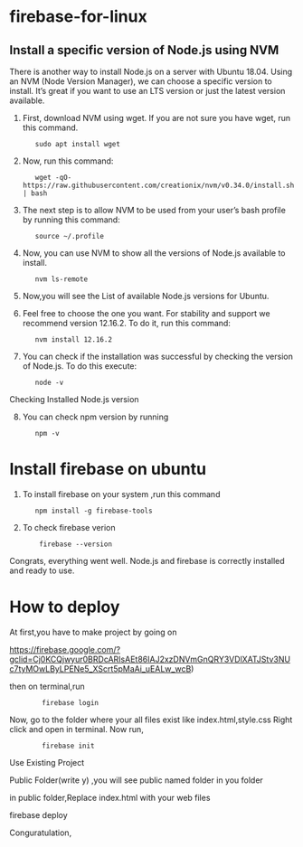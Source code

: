 # firebase-for-linux

<h2>Install a specific version of Node.js using NVM</h2>

There is another way to install Node.js on a server with Ubuntu 18.04. Using an NVM (Node Version Manager), we can choose a specific version to install. It’s great if you want to use an LTS version or just the latest version available.

1)  First, download NVM using wget. If you are not sure you have wget, run this command.


           sudo apt install wget

2)  Now, run this command:

           wget -qO- https://raw.githubusercontent.com/creationix/nvm/v0.34.0/install.sh | bash


3)  The next step is to allow NVM to be used from your user’s bash profile by running this command:


           source ~/.profile
 
4)  Now, you can use NVM to show all the versions of Node.js available to install.


           nvm ls-remote

5)  Now,you will see the List of available Node.js versions for Ubuntu.



6)  Feel free to choose the one you want. For stability and support we recommend version 12.16.2. To do it, run this command:

           nvm install 12.16.2

7)  You can check if the installation was successful by checking the version of Node.js. To do this execute:

           node -v
           
Checking Installed Node.js version

8)  You can check npm version by running

           npm -v
           
 <h1> Install firebase on ubuntu</h1>
 
1)  To install firebase on your system ,run this command
   
           npm install -g firebase-tools
           
2)  To check firebase verion

            firebase --version
           

Congrats, everything went well. Node.js and firebase is correctly installed and ready to use.


<h1>How to deploy</h1>

At first,you have to make project by going on 

https://firebase.google.com/?gclid=Cj0KCQjwyur0BRDcARIsAEt86IAJ2xzDNVmGnQRY3VDlXATJStv3NUc7tyMOwLByLPENe5_XScrt5pMaAi_uEALw_wcB)

then on terminal,run
     
            firebase login

Now, go to the folder where your all files exist like index.html,style.css 
Right click and open in terminal.
Now run,
    
    
            firebase init
            
            
            
Use Existing Project

Public Folder(write y) ,you will see public named folder in you folder

in public folder,Replace index.html with your web files

firebase deploy    

Conguratulation,
            
            
 


